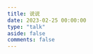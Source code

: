 ```yaml
---
title: 说说
date: 2023-02-25 00:00:00
type: "talk"
aside: false
comments: false
---
```

<head>
  <!-- ... -->
  <script src="//cdn.jsdelivr.net/gh/Uyoahz26/daodao@main/dist/qexo-dao.min.js"></script>
  <!-- ... -->
</head>
<body>
  <!-- ... -->
  <div id="qexoDaoDao"></div>
  <script>
    qexoDaodao?.init({
      el: "#qexoDaoDao",
      avatar: "https://vip2.loli.io/2023/02/24/78svlbO5q2KYIgc.jpg",
      name: "浅风",
      limit: 10,
      useLoadingImg: false,
      baseURL: "https://admin.qianf.fun",
      title: "",
      fromColor: "#696969",
      labelColor: "#696969",
    }).then(function (){
      console.log("qexoDaodao加载完成");
    })
  </script>
</body>
